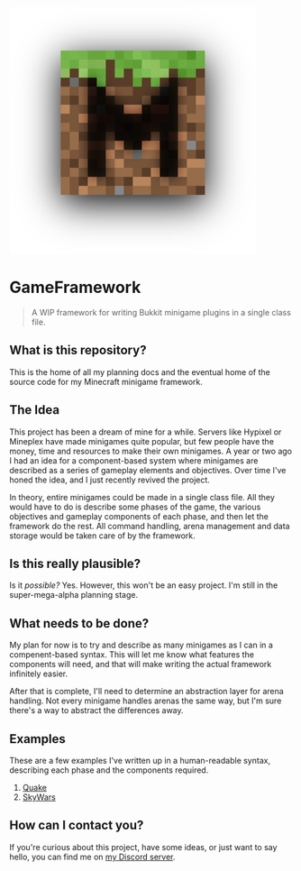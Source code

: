 ![Logo](graphics/logo-cropped.png)

# GameFramework
> A WIP framework for writing Bukkit minigame plugins in a single class file.

## What is this repository?
This is the home of all my planning docs and the eventual home of the source code for my Minecraft minigame framework.

## The Idea
This project has been a dream of mine for a while. Servers like Hypixel or Mineplex have made minigames quite popular, but few people have the money, time and resources to make their own minigames. A year or two ago I had an idea for a component-based system where minigames are described as a series of gameplay elements and objectives. Over time I've honed the idea, and I just recently revived the project.

In theory, entire minigames could be made in a single class file. All they would have to do is describe some phases of the game, the various objectives and gameplay components of each phase, and then let the framework do the rest. All command handling, arena management and data storage would be taken care of by the framework.

## Is this really plausible?
Is it *possible?* Yes. However, this won't be an easy project. I'm still in the super-mega-alpha planning stage.

## What needs to be done?
My plan for now is to try and describe as many minigames as I can in a compenent-based syntax. This will let me know what features the components will need, and that will make writing the actual framework infinitely easier.

After that is complete, I'll need to determine an abstraction layer for arena handling. Not every minigame handles arenas the same way, but I'm sure there's a way to abstract the differences away.

## Examples
These are a few examples I've written up in a human-readable syntax, describing each phase and the components required.
1. [Quake](example-games/1-Quake.md)
2. [SkyWars](example-games/2-SkyWars.md)

## How can I contact you?
If you're curious about this project, have some ideas, or just want to say hello, you can find me on [my Discord server](https://discord.io/rayzrdevofficial).
